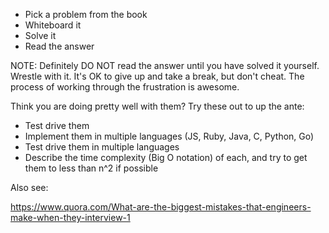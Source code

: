 - Pick a problem from the book
- Whiteboard it
- Solve it
- Read the answer

NOTE:  Definitely DO NOT read the answer until you have solved it yourself.  Wrestle with it.  It's OK to give up and take a break, but don't cheat.  The process of working through the frustration is awesome.

Think you are doing pretty well with them?  Try these out to up the ante:

- Test drive them
- Implement them in multiple languages (JS, Ruby, Java, C, Python, Go)
- Test drive them in multiple languages
- Describe the time complexity (Big O notation) of each, and try to get them to less than n^2 if possible

Also see:

https://www.quora.com/What-are-the-biggest-mistakes-that-engineers-make-when-they-interview-1
